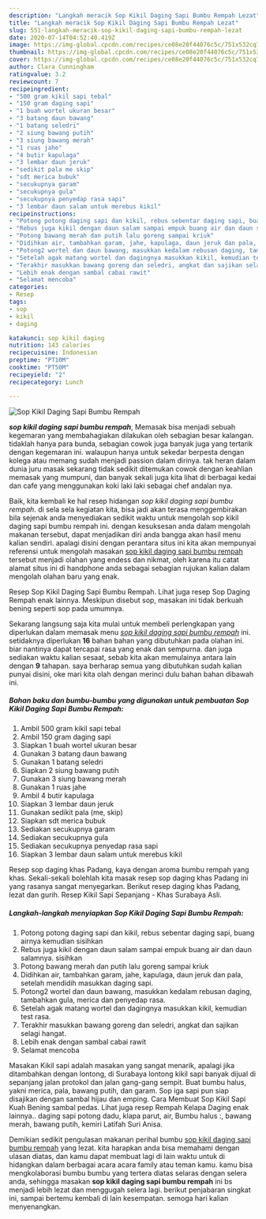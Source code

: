 ```yaml
---
description: "Langkah meracik Sop Kikil Daging Sapi Bumbu Rempah Lezat"
title: "Langkah meracik Sop Kikil Daging Sapi Bumbu Rempah Lezat"
slug: 551-langkah-meracik-sop-kikil-daging-sapi-bumbu-rempah-lezat
date: 2020-07-14T04:52:40.419Z
image: https://img-global.cpcdn.com/recipes/ce08e20f44076c5c/751x532cq70/sop-kikil-daging-sapi-bumbu-rempah-foto-resep-utama.jpg
thumbnail: https://img-global.cpcdn.com/recipes/ce08e20f44076c5c/751x532cq70/sop-kikil-daging-sapi-bumbu-rempah-foto-resep-utama.jpg
cover: https://img-global.cpcdn.com/recipes/ce08e20f44076c5c/751x532cq70/sop-kikil-daging-sapi-bumbu-rempah-foto-resep-utama.jpg
author: Clara Cunningham
ratingvalue: 3.2
reviewcount: 7
recipeingredient:
- "500 gram kikil sapi tebal"
- "150 gram daging sapi"
- "1 buah wortel ukuran besar"
- "3 batang daun bawang"
- "1 batang seledri"
- "2 siung bawang putih"
- "3 siung bawang merah"
- "1 ruas jahe"
- "4 butir kapulaga"
- "3 lembar daun jeruk"
- "sedikit pala me skip"
- "sdt merica bubuk"
- "secukupnya garam"
- "secukupnya gula"
- "secukupnya penyedap rasa sapi"
- "3 lembar daun salam untuk merebus kikil"
recipeinstructions:
- "Potong potong daging sapi dan kikil, rebus sebentar daging sapi, buang airnya kemudian sisihkan"
- "Rebus juga kikil dengan daun salam sampai empuk buang air dan daun salamnya. sisihkan"
- "Potong bawang merah dan putih lalu goreng sampai kriuk"
- "Didihkan air, tambahkan garam, jahe, kapulaga, daun jeruk dan pala, setelah mendidih masukkan daging sapi."
- "Potong2 wortel dan daun bawang, masukkan kedalam rebusan daging, tambahkan gula, merica dan penyedap rasa."
- "Setelah agak matang wortel dan dagingnya masukkan kikil, kemudian test rasa."
- "Terakhir masukkan bawang goreng dan seledri, angkat dan sajikan selagi hangat."
- "Lebih enak dengan sambal cabai rawit"
- "Selamat mencoba"
categories:
- Resep
tags:
- sop
- kikil
- daging

katakunci: sop kikil daging 
nutrition: 143 calories
recipecuisine: Indonesian
preptime: "PT10M"
cooktime: "PT50M"
recipeyield: "2"
recipecategory: Lunch

---
```



![Sop Kikil Daging Sapi Bumbu Rempah](https://img-global.cpcdn.com/recipes/ce08e20f44076c5c/751x532cq70/sop-kikil-daging-sapi-bumbu-rempah-foto-resep-utama.jpg)

<b><i>sop kikil daging sapi bumbu rempah</i></b>, Memasak bisa menjadi sebuah kegemaran yang membahagiakan dilakukan oleh sebagian besar kalangan. tidaklah hanya para bunda, sebagian cowok juga banyak juga yang tertarik dengan kegemaran ini. walaupun hanya untuk sekedar berpesta dengan kolega atau memang sudah menjadi passion dalam dirinya. tak heran dalam dunia juru masak sekarang tidak sedikit ditemukan cowok dengan keahlian memasak yang mumpuni, dan banyak sekali juga kita lihat di berbagai kedai dan cafe yang menggunakan koki laki laki sebagai chef andalan nya.

Baik, kita kembali ke hal resep hidangan <i>sop kikil daging sapi bumbu rempah</i>. di sela sela kegiatan kita, bisa jadi akan terasa menggembirakan bila sejenak anda menyediakan sedikit waktu untuk mengolah sop kikil daging sapi bumbu rempah ini. dengan kesuksesan anda dalam mengolah makanan tersebut, dapat menjadikan diri anda bangga akan hasil menu kalian sendiri. apalagi disini dengan perantara situs ini kita akan mempunyai referensi untuk mengolah masakan <u>sop kikil daging sapi bumbu rempah</u> tersebut menjadi olahan yang endess dan nikmat, oleh karena itu catat alamat situs ini di handphone anda sebagai sebagian rujukan kalian dalam mengolah olahan baru yang enak.

Resep Sop Kikil Daging Sapi Bumbu Rempah. Lihat juga resep Sop Daging Rempah enak lainnya. Meskipun disebut sop, masakan ini tidak berkuah bening seperti sop pada umumnya.


Sekarang langsung saja kita mulai untuk membeli perlengkapan yang diperlukan dalam memasak menu <u><i>sop kikil daging sapi bumbu rempah</i></u> ini. setidaknya diperlukan <b>16</b> bahan bahan yang dibutuhkan pada olahan ini. biar nantinya dapat tercapai rasa yang enak dan sempurna. dan juga sediakan waktu kalian sesaat, sebab kita akan memulainya antara lain dengan <b>9</b> tahapan. saya berharap semua yang dibutuhkan sudah kalian punyai disini, oke mari kita olah dengan merinci dulu bahan bahan dibawah ini.

<!--inarticleads1-->

##### Bahan baku dan bumbu-bumbu yang digunakan untuk pembuatan Sop Kikil Daging Sapi Bumbu Rempah:

1. Ambil 500 gram kikil sapi tebal
1. Ambil 150 gram daging sapi
1. Siapkan 1 buah wortel ukuran besar
1. Gunakan 3 batang daun bawang
1. Gunakan 1 batang seledri
1. Siapkan 2 siung bawang putih
1. Gunakan 3 siung bawang merah
1. Gunakan 1 ruas jahe
1. Ambil 4 butir kapulaga
1. Siapkan 3 lembar daun jeruk
1. Gunakan sedikit pala (me, skip)
1. Siapkan sdt merica bubuk
1. Sediakan secukupnya garam
1. Sediakan secukupnya gula
1. Sediakan secukupnya penyedap rasa sapi
1. Siapkan 3 lembar daun salam untuk merebus kikil


Resep sop daging khas Padang, kaya dengan aroma bumbu rempah yang khas. Sekali-sekali bolehlah kita masak resep sop daging khas Padang ini yang rasanya sangat menyegarkan. Berikut resep daging khas Padang, lezat dan gurih. Resep Kikil Sapi Sepanjang - Khas Surabaya Asli. 

<!--inarticleads2-->

##### Langkah-langkah menyiapkan Sop Kikil Daging Sapi Bumbu Rempah:

1. Potong potong daging sapi dan kikil, rebus sebentar daging sapi, buang airnya kemudian sisihkan
1. Rebus juga kikil dengan daun salam sampai empuk buang air dan daun salamnya. sisihkan
1. Potong bawang merah dan putih lalu goreng sampai kriuk
1. Didihkan air, tambahkan garam, jahe, kapulaga, daun jeruk dan pala, setelah mendidih masukkan daging sapi.
1. Potong2 wortel dan daun bawang, masukkan kedalam rebusan daging, tambahkan gula, merica dan penyedap rasa.
1. Setelah agak matang wortel dan dagingnya masukkan kikil, kemudian test rasa.
1. Terakhir masukkan bawang goreng dan seledri, angkat dan sajikan selagi hangat.
1. Lebih enak dengan sambal cabai rawit
1. Selamat mencoba


Masakan Kikil sapi adalah masakan yang sangat menarik, apalagi jika ditambahkan dengan lontong, di Surabaya lontong kikil sapi banyak dijual di sepanjang jalan protokol dan jalan gang-gang sempit. Buat bumbu halus, yakni merica, pala, bawang putih, dan garam. Sop iga sapi pun siap disajikan dengan sambal hijau dan emping. Cara Membuat Sop Kikil Sapi Kuah Bening sambal pedas. Lihat juga resep Rempah Kelapa Daging enak lainnya.. daging sapi potong dadu, klapa parut, air, Bumbu halus :, bawang merah, bawang putih, kemiri Latifah Suri Anisa. 

Demikian sedikit pengulasan makanan perihal bumbu <u>sop kikil daging sapi bumbu rempah</u> yang lezat. kita harapkan anda bisa memahami dengan ulasan diatas, dan kamu dapat membuat lagi di lain waktu untuk di hidangkan dalam berbagai acara acara family atau teman kamu. kamu bisa mengkolaborasi bumbu bumbu yang tertera diatas selaras dengan selera anda, sehingga masakan <b>sop kikil daging sapi bumbu rempah</b> ini bs menjadi lebih lezat dan menggugah selera lagi. berikut penjabaran singkat ini, sampai bertemu kembali di lain kesempatan. semoga hari kalian menyenangkan.
